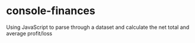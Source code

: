 # console-finances
Using JavaScript to parse through a dataset and calculate the net total and average profit/loss

